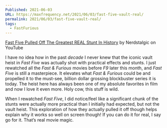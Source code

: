 ```yaml
---
Published: 2021-06-03
URL: https://maxfrequency.net/2021/06/03/fast-five-vault-real/
permalink: 2021/06/03/fast-five-vault-real/
tags:
  - FastFurious
---
```

[Fast Five Pulled Off The Greatest REAL Stunt In History](https://youtu.be/jXhxDpdfoYU) by Nerdstalgic on YouTube

I have no idea how in the past *decade* I never knew that the iconic vault heist in *Fast Five* was actually shot with practical effects and stunts. I just rewatched all the *Fast & Furious* movies before *F9* later this month, and *Fast Five* is still a masterpiece. It elevates what *Fast & Furious* could be and propelled it to the must-see, billion dollar grossing blockbuster series it is today. The heist here has always been one of my absolute favorites in film and now I love it even more. Holy cow, this stuff is wild.

When I rewatched *Fast Five*, I did notice/feel like a significant chunk of the stunts were actually more practical than I initially had expected, but not the vault heist. This exploration of how they actually pulled it off though helps explain why it works so well on screen though! If you can do it for real, I say go for it. That’s real movie magic. 
